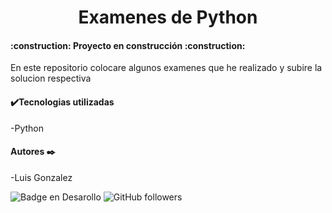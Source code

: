 
<h1 align="center"> Examenes de Python </h1>
<h4>
:construction: Proyecto en construcción :construction:
</h4>
En este repositorio colocare algunos examenes que he realizado y subire la solucion respectiva

<h4>✔️Tecnologias utilizadas</h4>

-Python


<h4>Autores ✒️</h4>
-Luis Gonzalez



 ![Badge en Desarollo](https://img.shields.io/badge/STATUS-EN%20DESAROLLO-green)
 ![GitHub followers](https://img.shields.io/github/followers/sublian)

